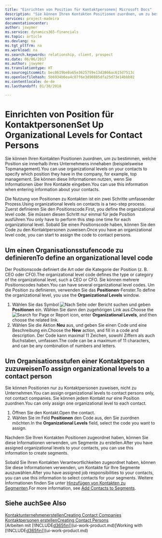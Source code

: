 ```yaml
---
title: "Einrichten von Position für Kontaktpersonen| Microsoft Docs"
description: "Sie können Ihren Kontakten Positionen zuordnen, um zu bestimmen, welche Position sie innerhalb ihres Unternehmens innehaben (beispielsweise Topmanagement)."
services: project-madeira
documentationcenter: 
author: jswymer
ms.service: dynamics365-financials
ms.topic: article
ms.devlang: na
ms.tgt_pltfrm: na
ms.workload: na
ms.search.keywords: relationship, client, prospect
ms.date: 06/06/2017
ms.author: jswymer
ms.translationtype: HT
ms.sourcegitcommit: bec0619be0a65e3625759e13d2866ac615d7513c
ms.openlocfilehash: 5b6934b6ea4c07f6e3d90885dfa25d73e14bbb82
ms.contentlocale: de-de
ms.lasthandoff: 01/30/2018

---
```

# <a name="set-up-organizational-levels-for-contact-persons"></a><span data-ttu-id="f1604-103">Einrichten von Position für Kontaktpersonen</span><span class="sxs-lookup"><span data-stu-id="f1604-103">Set Up Organizational Levels for Contact Persons</span></span>
<span data-ttu-id="f1604-104">Sie können Ihren Kontakten Positionen zuordnen, um zu bestimmen, welche Position sie innerhalb ihres Unternehmens innehaben (beispielsweise Topmanagement).</span><span class="sxs-lookup"><span data-stu-id="f1604-104">You can use organizational levels on your contacts to specify which position they have in the company, for example, top management.</span></span> <span data-ttu-id="f1604-105">Sie können diese Informationen nutzen, wenn Sie Informationen über Ihre Kontakte eingeben.</span><span class="sxs-lookup"><span data-stu-id="f1604-105">You can use this information when entering information about your contacts.</span></span>

<span data-ttu-id="f1604-106">Die Nutzung von Positionen zu Kontakten ist ein zwei Schritte umfassender Prozess.</span><span class="sxs-lookup"><span data-stu-id="f1604-106">Using organizational levels on contacts is a two-step process.</span></span> <span data-ttu-id="f1604-107">Zuerst definieren Sie den Positionscode.</span><span class="sxs-lookup"><span data-stu-id="f1604-107">First, you define the organizational level code.</span></span> <span data-ttu-id="f1604-108">Sie müssen diesen Schritt nur einmal für jede Position ausführen.</span><span class="sxs-lookup"><span data-stu-id="f1604-108">You only have to perform this step one time for each organizational level.</span></span> <span data-ttu-id="f1604-109">Sobald Sie einen Positionscode haben, können Sie den Code zu den Kontaktpersonen zuweisen.</span><span class="sxs-lookup"><span data-stu-id="f1604-109">Once you have an organizational level code, you can start to assign the code to contact persons.</span></span>

## <a name="to-define-an-organizational-level-code"></a><span data-ttu-id="f1604-110">Um einen Organisationsstufencode zu definieren</span><span class="sxs-lookup"><span data-stu-id="f1604-110">To define an organizational level code</span></span>
<span data-ttu-id="f1604-111">Der Positionscode definiert die Art oder die Kategorie der Position (z. B. CEO oder CFO).</span><span class="sxs-lookup"><span data-stu-id="f1604-111">The organizational level code defines the type or category of the organizational level, such a CEO  or CFO.</span></span> <span data-ttu-id="f1604-112">Sie können mehrere Positionscodes haben.</span><span class="sxs-lookup"><span data-stu-id="f1604-112">You can have several organizational level codes.</span></span> <span data-ttu-id="f1604-113">Um die Position zu definieren, verwenden Sie das **Positionen**-Fenster.</span><span class="sxs-lookup"><span data-stu-id="f1604-113">To define the organizational level, you use the **Organizational Levels** window.</span></span>

1. <span data-ttu-id="f1604-114">Wählen Sie das Symbol ![Nach Seite oder Bericht suchen](media/ui-search/search_small.png "Nach Seite oder Bericht suchen") und geben **Positionen** ein. Wählen Sie dann den zugehörigen Link aus.</span><span class="sxs-lookup"><span data-stu-id="f1604-114">Choose the ![Search for Page or Report](media/ui-search/search_small.png "Search for Page or Report icon") icon, enter **Organizational Levels**, and then choose the related link.</span></span>
2. <span data-ttu-id="f1604-115">Wählen Sie die Aktion **Neu** aus, und geben Sie einen Code und eine Beschreibung ein.</span><span class="sxs-lookup"><span data-stu-id="f1604-115">Choose the **New** action, and fill in a code and description.</span></span> <span data-ttu-id="f1604-116">Der Code kann maximal 11 Zeichen, sowohl Ziffern als auch Buchstaben, umfassen.</span><span class="sxs-lookup"><span data-stu-id="f1604-116">The code can be a maximum of 11 characters, and can be any combination of numbers and letters.</span></span>

## <a name="to-assign-organizational-levels-to-a-contact-person"></a><span data-ttu-id="f1604-117">Um Organisationsstufen einer Kontaktperson zuzuweisen</span><span class="sxs-lookup"><span data-stu-id="f1604-117">To assign organizational levels to a contact person</span></span>
<span data-ttu-id="f1604-118">Sie können Positionen nur zu Kontaktpersonen zuweisen, nicht zu Unternehmen.</span><span class="sxs-lookup"><span data-stu-id="f1604-118">You can assign organizational levels to contact persons only, not contact companies.</span></span> <span data-ttu-id="f1604-119">Sie können jedem Kontakt nur eine Position zuordnen.</span><span class="sxs-lookup"><span data-stu-id="f1604-119">You can only assign one organizational level to each contact.</span></span>

1. <span data-ttu-id="f1604-120">Öffnen Sie den Kontakt.</span><span class="sxs-lookup"><span data-stu-id="f1604-120">Open the contact.</span></span>
2. <span data-ttu-id="f1604-121">Wählen Sie im Feld **Positionen** den Code aus, den Sie zuordnen möchten.</span><span class="sxs-lookup"><span data-stu-id="f1604-121">In the **Organizational Levels** field, select the code you want to assign.</span></span>

<span data-ttu-id="f1604-122">Nachdem Sie Ihren Kontakten Positionen zugeordnet haben, können Sie diese Informationen verwenden, um Segmente zu erstellen.</span><span class="sxs-lookup"><span data-stu-id="f1604-122">After you have assigned organizational levels to your contacts, you can use this information to create segments.</span></span>

<span data-ttu-id="f1604-123">Sobald Sie Ihren Kontakten Verantwortlichkeiten zugeordnet haben, können Sie diese Informationen verwenden, um Kontakte für Ihre Segmente auszuwählen.</span><span class="sxs-lookup"><span data-stu-id="f1604-123">After you have assigned job responsibilities to your contacts, you can use this information to select contacts for your segments.</span></span> <span data-ttu-id="f1604-124">Weitere Informationen finden Sie unter [Hinzufügen von Kontakten zu Segmenten](marketing-add-contact-segment.md).</span><span class="sxs-lookup"><span data-stu-id="f1604-124">For more information, see [Add Contacts to Segments](marketing-add-contact-segment.md).</span></span>

## <a name="see-also"></a><span data-ttu-id="f1604-125">Siehe auch</span><span class="sxs-lookup"><span data-stu-id="f1604-125">See Also</span></span>
[<span data-ttu-id="f1604-126">Kontaktunternehmenerstellen</span><span class="sxs-lookup"><span data-stu-id="f1604-126">Creating Contact Companies</span></span>](marketing-create-contact-companies.md)  
[<span data-ttu-id="f1604-127">Kontaktpersonen erstellen</span><span class="sxs-lookup"><span data-stu-id="f1604-127">Creating Contact Persons</span></span>](marketing-create-contact-persons.md)  
<span data-ttu-id="f1604-128">[Arbeiten mit [!INCLUDE[d365fin](includes/d365fin_md.md)]](ui-work-product.md)</span><span class="sxs-lookup"><span data-stu-id="f1604-128">[Working with [!INCLUDE[d365fin](includes/d365fin_md.md)]](ui-work-product.md)</span></span>  

